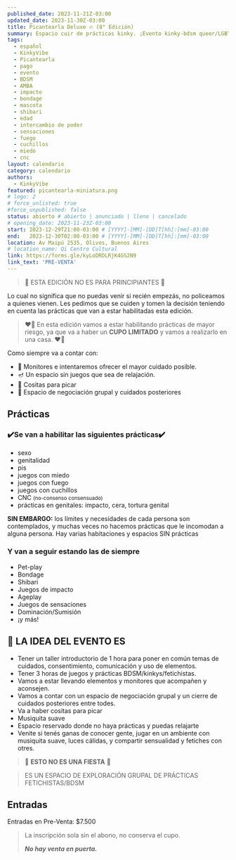 ```yaml
---
published_date: 2023-11-21Z-03:00
updated_date: 2023-11-30Z-03:00
title: Picantearla Deluxe 🔥 (8° Edición)
summary: Espacio cuir de prácticas kinky. ¡Evento kinky-bdsm queer/LGBTTTB+! Pensado para todes quienes quieran sesionar, charlar y conocer gente en un espacio tranqui y juguetón
tags:
  - español
  - KinkyVibe
  - Picantearla
  - pago
  - evento
  - BDSM
  - AMBA
  - impacto
  - bondage
  - mascota
  - shibari
  - edad
  - intercambio de poder
  - sensaciones
  - fuego
  - cuchillos
  - miedo
  - cnc
layout: calendario
category: calendario
authors:
  - KinkyVibe
featured: picantearla-miniatura.png
# logo: 2
# force_unlisted: true
#force_unpublished: false
status: abierto # abierto | anunciado | lleno | cancelado
# opening_date: 2023-11-23Z-03:00
start: 2023-12-29T21:00-03:00 # [YYYY]-[MM]-[DD]T[hh]:[mm]-03:00
end:   2023-12-30T02:00-03:00 # [YYYY]-[MM]-[DD]T[hh]:[mm]-03:00
location: Av Maipú 2535, Olivos, Buenos Aires
# location_name: Qi Centro Cultural
link: https://forms.gle/kyLoDRDLRjK4GS2N9
link_text: 'PRE-VENTA'
---
```


> 📛 ESTA EDICIÓN NO ES PARA PRINCIPIANTES 📛

Lo cual no significa que no puedas venir si recién empezás, no policeamos a quienes vienen. Les pedimos que se cuiden y tomen la decisión teniendo en cuenta las prácticas que van a estar habilitadas esta edición.

> ❤️‍🔥 En esta edición vamos a estar habilitando prácticas de mayor riesgo, ya que va a haber un **CUPO LIMITADO** y vamos a realizarlo en una casa. ❤️‍🔥

Como siempre va a contar con:

- 🧸 Monitores e intentaremos ofrecer el mayor cuidado posible.
- 🪔 Un espacio sin juegos que sea de relajación.
- 🍿 Cositas para picar
- 🥰 Espacio de negociación grupal y cuidados posteriores

## Prácticas

### ✔️Se van a habilitar las siguientes prácticas✔️

- sexo
- genitalidad
- pis
- juegos con miedo
- juegos con fuego
- juegos con cuchillos
- CNC <small>(no-consenso consensuado)</small>
- prácticas en genitales: impacto, cera, tortura genital

**SIN EMBARGO:** los límites y necesidades de cada persona son contemplados, y muchas veces no hacemos prácticas que le incomodan a alguna persona. Hay varias habitaciones y espacios SIN prácticas

### Y van a seguir estando las de siempre

- Pet-play
- Bondage
- Shibari
- Juegos de impacto
- Ageplay
- Juegos de sensaciones
- Dominación/Sumisión
- ¡y más!

## 🤩 LA IDEA DEL EVENTO ES

- Tener un taller introductorio de 1 hora para poner en común temas de cuidados, consentimiento, comunicación y uso de elementos.
- Tener 3 horas de juegos y prácticas BDSM/kinkys/fetichistas.
- Vamos a estar llevando elementos y monitores que acompañen y aconsejen.
- Vamos a contar con un espacio de negociación grupal y un cierre de cuidados posteriores entre todes.
- Va a haber cositas para picar
- Musiquita suave
- Espacio reservado donde no haya prácticas y puedas relajarte
- Venite si tenés ganas de conocer gente, jugar en un ambiente con musiquita suave, luces cálidas, y compartir sensualidad y fetiches con otres.

> 🍭 **ESTO NO ES UNA FIESTA** 🍭

> ES UN ESPACIO DE EXPLORACIÓN GRUPAL DE PRÁCTICAS FETICHISTAS/BDSM

## Entradas

Entradas en Pre-Venta: $7.500

> La inscripción sola sin el abono, no conserva el cupo.
>
> **_No hay venta en puerta._**

<style>
    a {
      color: #222;
      /* text-decoration: none; */
      text-decoration-color: var(--1);
    }
</style>
